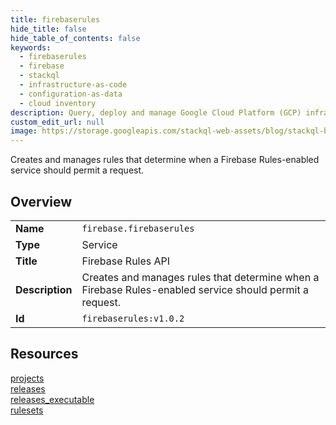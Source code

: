 ```yaml
---
title: firebaserules
hide_title: false
hide_table_of_contents: false
keywords:
  - firebaserules
  - firebase
  - stackql
  - infrastructure-as-code
  - configuration-as-data
  - cloud inventory
description: Query, deploy and manage Google Cloud Platform (GCP) infrastructure and resources using SQL
custom_edit_url: null
image: https://storage.googleapis.com/stackql-web-assets/blog/stackql-blog-post-featured-image.png
---
```

Creates and manages rules that determine when a Firebase Rules-enabled service should permit a request.   
    

## Overview
<table><tbody>
<tr><td><b>Name</b></td><td><code>firebase.firebaserules</code></td></tr>
<tr><td><b>Type</b></td><td>Service</td></tr>
<tr><td><b>Title</b></td><td>Firebase Rules API</td></tr>
<tr><td><b>Description</b></td><td>Creates and manages rules that determine when a Firebase Rules-enabled service should permit a request. </td></tr>
<tr><td><b>Id</b></td><td><code>firebaserules:v1.0.2</code></td></tr>
</tbody></table>

## Resources
<div class="row">
<div class="providerDocColumn">
<a href="/providers/firebase/firebaserules/projects/">projects</a><br />
<a href="/providers/firebase/firebaserules/releases/">releases</a><br />
</div>
<div class="providerDocColumn">
<a href="/providers/firebase/firebaserules/releases_executable/">releases_executable</a><br />
<a href="/providers/firebase/firebaserules/rulesets/">rulesets</a><br />
</div>
</div>
